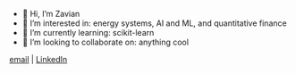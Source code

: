 - 👋 Hi, I’m Zavian  
- 👀 I’m interested in: energy systems, AI and ML, and quantitative finance
- 🌱 I’m currently learning: scikit-learn
- 💞️ I’m looking to collaborate on: anything cool 

[email](zavian31thompson@gmail.com) | [LinkedIn](www.linkedin.com/in/1zav/) 
